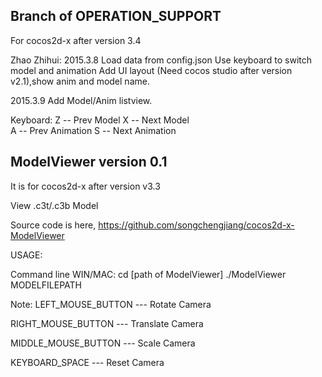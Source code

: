 ##	Branch of OPERATION_SUPPORT	##
For cocos2d-x after version 3.4

Zhao Zhihui:
2015.3.8
	Load data from config.json
	Use keyboard to switch model and animation
	Add UI layout (Need cocos studio after version v2.1),show anim and model name.

2015.3.9
	Add Model/Anim listview.


Keyboard:
	Z		--	Prev Model
	X		--	Next Model	
	A		--	Prev Animation
	S		--	Next Animation



## ModelViewer version 0.1 ##
It is for cocos2d-x after version v3.3

View .c3t/.c3b Model

Source code is here,
https://github.com/songchengjiang/cocos2d-x-ModelViewer

USAGE:

Command line
WIN/MAC:
cd [path of ModelViewer]
./ModelViewer MODELFILEPATH

Note: 
LEFT_MOUSE_BUTTON       --- Rotate Camera

RIGHT_MOUSE_BUTTON      --- Translate Camera

MIDDLE_MOUSE_BUTTON    --- Scale Camera

KEYBOARD_SPACE			--- Reset Camera

